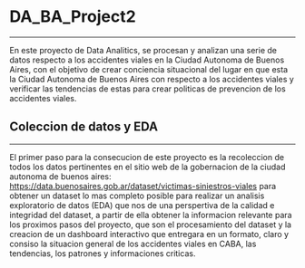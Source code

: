 # DA_BA_Project2
------------------------------------------
En este proyecto de Data Analitics, se procesan y analizan una serie de datos respecto a los accidentes viales en la Ciudad Autonoma de Buenos Aires, con el objetivo de crear conciencia situacional del lugar en que esta la Ciudad Autonoma de Buenos Aires con respecto a los accidentes viales y verificar las tendencias de estas para crear politicas de prevencion de los accidentes viales.

## Coleccion de datos y EDA 
------------------------------------------
El primer paso para la consecucion de este proyecto es la recoleccion de todos los datos pertinentes en el sitio web de la gobernacion de la ciudad autonoma de buenos aires: https://data.buenosaires.gob.ar/dataset/victimas-siniestros-viales para obtener un dataset lo mas completo posible para realizar un analisis exploratorio de datos (EDA) que nos de una perspertiva de la calidad e integridad del dataset, a partir de ella obtener la informacion relevante para los proximos pasos del proyecto, que son el procesamiento del dataset y la creacion de un dashboard interactivo que entregara en un formato, claro y consiso la situacion general de los accidentes viales en CABA, las tendencias, los patrones y informaciones criticas.

## 
